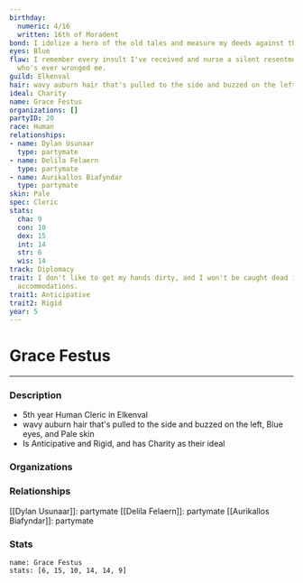 ```yaml
---
birthday:
  numeric: 4/16
  written: 16th of Moradent
bond: I idolize a hero of the old tales and measure my deeds against that person's.
eyes: Blue
flaw: I remember every insult I've received and nurse a silent resentment toward anyone
  who's ever wronged me.
guild: Elkenval
hair: wavy auburn hair that's pulled to the side and buzzed on the left
ideal: Charity
name: Grace Festus
organizations: []
partyID: 20
race: Human
relationships:
- name: Dylan Usunaar
  type: partymate
- name: Delila Felaern
  type: partymate
- name: Aurikallos Biafyndar
  type: partymate
skin: Pale
spec: Cleric
stats:
  cha: 9
  con: 10
  dex: 15
  int: 14
  str: 6
  wis: 14
track: Diplomacy
trait: I don't like to get my hands dirty, and I won't be caught dead in unsuitable
  accommodations.
trait1: Anticipative
trait2: Rigid
year: 5
---
```

# Grace Festus
---
### Description
- 5th year Human Cleric in Elkenval
- wavy auburn hair that's pulled to the side and buzzed on the left, Blue eyes, and Pale skin
- Is Anticipative and Rigid, and has Charity as their ideal

### Organizations
### Relationships
[[Dylan Usunaar]]: partymate
[[Delila Felaern]]: partymate
[[Aurikallos Biafyndar]]: partymate
### Stats
```statblock
name: Grace Festus
stats: [6, 15, 10, 14, 14, 9]
```
